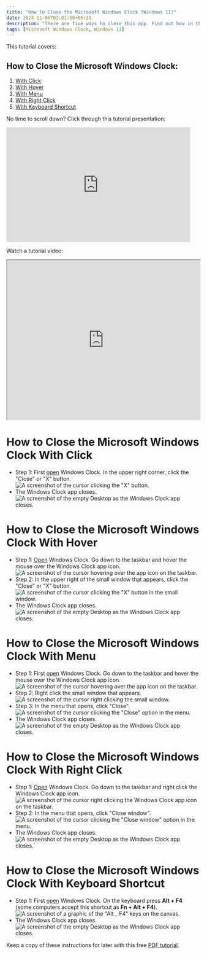 ```yaml
---
title: "How to Close the Microsoft Windows Clock (Windows 11)"
date: 2024-11-06T02:01:58+05:30
description: "There are five ways to close this app. Find out how in this post."
tags: [Microsoft Windows Clock, Windows 11]
---
```

This tutorial covers:

## How to Close the Microsoft Windows Clock:
1. [With Click](#1)
2. [With Hover](#2)
3. [With Menu](#3)
4. [With Right Click](#4)
5. [With Keyboard Shortcut](#5)

<p>No time to scroll down? Click through this tutorial presentation:</p>
<iframe src="https://docs.google.com/presentation/d/1SYz1ip0HcDwZ5wj_qVPDyv3QLKZr_hePhlfJDilb5Tg/embed?start=false&loop=false&delayms=3000" frameborder="0" width="480" height="299" allowfullscreen="true" mozallowfullscreen="true" webkitallowfullscreen="true"></iframe>

<br />

Watch a tutorial video:
<iframe class="BLOG_video_class" allowfullscreen="" youtube-src-id="pGn0MPo3f1U" width="100%" height="416" src="https://www.youtube.com/embed/pGn0MPo3f1U"></iframe>

<br />

<h1 id="1">How to Close the Microsoft Windows Clock With Click</h1>

* Step 1: First [open](https://qhtutorials.github.io/posts/how-to-open-microsoft-windows-clock/) Windows Clock. In the upper right corner, click the "Close" or "X" button. <div class="stepimage">![A screenshot of the cursor clicking the "X" button.](blogclickxtoclose.png "Click 'X' ")</div>
* The Windows Clock app closes. <div class="stepimage">![A screenshot of the empty Desktop as the Windows Clock app closes.](blogcloseclockedit.png "The app closes")</div>

<h1 id="2">How to Close the Microsoft Windows Clock With Hover</h1>

* Step 1: [Open](https://qhtutorials.github.io/posts/how-to-open-microsoft-windows-clock/) Windows Clock. Go down to the taskbar and hover the mouse over the Windows Clock app icon. <div class="stepimage">![A screenshot of the cursor hovering over the app icon on the taskbar.](bloghoveroverappicon.png "Hover over the app icon")</div>
* Step 2: In the upper right of the small window that appears, click the "Close" or "X" button. <div class="stepimage">![A screenshot of the cursor clicking the "X" button in the small window.](bloghoverclose.png "Click the 'X' ")</div>
* The Windows Clock app closes. <div class="stepimage">![A screenshot of the empty Desktop as the Windows Clock app closes.](blogcloseclockedit.png "The app closes")</div>

<h1 id="3">How to Close the Microsoft Windows Clock With Menu</h1>

* Step 1: First [open](https://qhtutorials.github.io/posts/how-to-open-microsoft-windows-clock/) Windows Clock. Go down to the taskbar and hover the mouse over the Windows Clock app icon. <div class="stepimage">![A screenshot of the cursor hovering over the app icon on the taskbar.](bloghoveroverappicon.png "Hover over the app icon")</div>
* Step 2: Right click the small window that appears. <div class="stepimage">![A screenshot of the cursor right clicking the small window.](bloghoverrightclick1.png "Right click the small window")</div>
* Step 3: In the menu that opens, click "Close". <div class="stepimage">![A screenshot of the cursor clicking the "Close" option in the menu.](bloghoverrightclick2.png "Click 'Close' ")</div>
* The Windows Clock app closes. <div class="stepimage">![A screenshot of the empty Desktop as the Windows Clock app closes.](blogcloseclockedit.png "The app closes")</div>

<h1 id="4">How to Close the Microsoft Windows Clock With Right Click</h1>

* Step 1: [Open](https://qhtutorials.github.io/posts/how-to-open-microsoft-windows-clock/) Windows Clock. Go down to the taskbar and right click the Windows Clock app icon. <div class="stepimage">![A screenshot of the cursor right clicking the Windows Clock app icon on the taskbar.](blogrightclicktopin1.png "Right click the app icon")</div>
* Step 2: In the menu that opens, click "Close window". <div class="stepimage">![A screenshot of the cursor clicking the "Close window" option in the menu.](blogrightclickclosewindow.png "Click 'Close window' ")</div>
* The Windows Clock app closes. <div class="stepimage">![A screenshot of the empty Desktop as the Windows Clock app closes.](blogcloseclockedit.png "The app closes")</div>

<h1 id="5">How to Close the Microsoft Windows Clock With Keyboard Shortcut</h1>

* Step 1: First [open](https://qhtutorials.github.io/posts/how-to-open-microsoft-windows-clock/) Windows Clock. On the keyboard press **Alt + F4** (some computers accept this shortcut as **Fn + Alt + F4**). <div class="stepimage">![A screenshot of a graphic of the "Alt _ F4" keys on the canvas.](blogaltf4.png "Press 'Alt + F4' ")</div>
* The Windows Clock app closes. <div class="stepimage">![A screenshot of the empty Desktop as the Windows Clock app closes.](blogcloseclockedit.png "The app closes")</div>

Keep a copy of these instructions for later with this free [PDF tutorial](https://drive.google.com/file/d/1EYmzLwrXSjfVwZDsIB_kZMDPy31qn-h8/view?usp=sharing).

<br />








